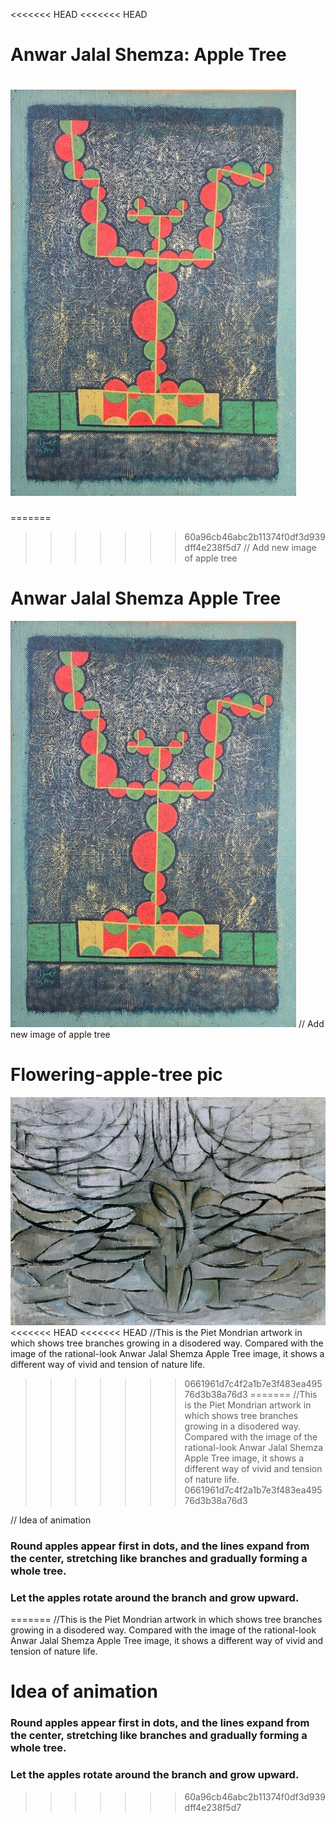 <<<<<<< HEAD
<<<<<<< HEAD
# Anwar Jalal Shemza: Apple Tree
![an image of the scream](readmeImages/Anwar%20Jalal%20Shemza%20Apple%20Tree.jpeg)
=======

=======
>>>>>>> 60a96cb46abc2b11374f0df3d939dff4e238f5d7
// Add new image of apple tree
# Anwar Jalal Shemza Apple Tree
![an image of the scream](readmeImages/Anwar%20Jalal%20Shemza%20Apple%20Tree.jpeg)
// Add new image of apple tree
# Flowering-apple-tree pic
![an image of the scream](readmeImages/flowering-apple-tree.jpg)
<<<<<<< HEAD
<<<<<<< HEAD
//This is the Piet Mondrian artwork in which shows tree branches growing in a disodered way. Compared with the image of the rational-look Anwar Jalal Shemza Apple Tree image, it shows a different way of vivid and tension of nature life.
>>>>>>> 0661961d7c4f2a1b7e3f483ea49576d3b38a76d3
=======
//This is the Piet Mondrian artwork in which shows tree branches growing in a disodered way. Compared with the image of the rational-look Anwar Jalal Shemza Apple Tree image, it shows a different way of vivid and tension of nature life.
>>>>>>> 0661961d7c4f2a1b7e3f483ea49576d3b38a76d3

// Idea of animation
### Round apples appear first in dots, and the lines expand from the center, stretching like branches and gradually forming a whole tree.
### Let the apples rotate around the branch and grow upward.
=======
//This is the Piet Mondrian artwork in which shows tree branches growing in a disodered way. Compared with the image of the rational-look Anwar Jalal Shemza Apple Tree image, it shows a different way of vivid and tension of nature life.
# Idea of animation
### Round apples appear first in dots, and the lines expand from the center, stretching like branches and gradually forming a whole tree.
### Let the apples rotate around the branch and grow upward.
>>>>>>> 60a96cb46abc2b11374f0df3d939dff4e238f5d7
